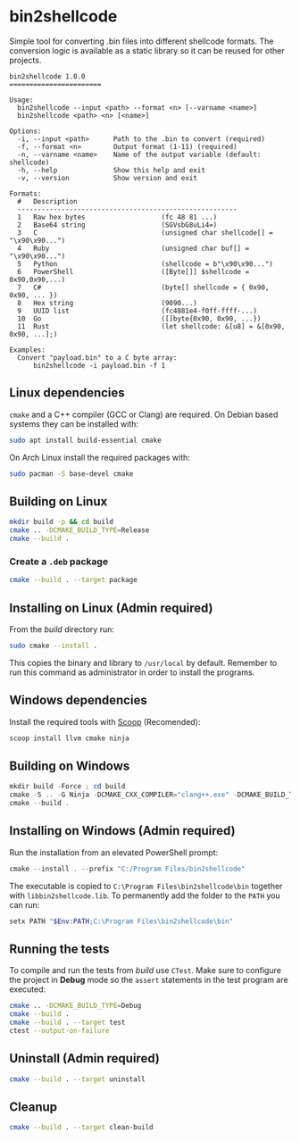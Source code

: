 # bin2shellcode

Simple tool for converting .bin files into different shellcode formats.
The conversion logic is available as a static library so it can be reused for other projects.

```
bin2shellcode 1.0.0
=======================

Usage:
  bin2shellcode --input <path> --format <n> [--varname <name>]
  bin2shellcode <path> <n> [<name>]

Options:
  -i, --input <path>      Path to the .bin to convert (required)
  -f, --format <n>        Output format (1-11) (required)
  -n, --varname <name>    Name of the output variable (default: shellcode)
  -h, --help              Show this help and exit
  -v, --version           Show version and exit

Formats:
  #   Description
  -------------------------------------------------------
  1   Raw hex bytes                   (fc 48 81 ...)
  2   Base64 string                   (SGVsbG8uLi4=)
  3   C                               (unsigned char shellcode[] = "\x90\x90...")
  4   Ruby                            (unsigned char buf[] = "\x90\x90...")
  5   Python                          (shellcode = b"\x90\x90...")
  6   PowerShell                      ([Byte[]] $shellcode = 0x90,0x90,...)
  7   C#                              (byte[] shellcode = { 0x90, 0x90, ... })
  8   Hex string                      (9090...)
  9   UUID list                       (fc4881e4-f0ff-ffff-...)
  10  Go                              ([]byte{0x90, 0x90, ...})
  11  Rust                            (let shellcode: &[u8] = &[0x90, 0x90, ...];)

Examples:
  Convert "payload.bin" to a C byte array:
      bin2shellcode -i payload.bin -f 1
```

## Linux dependencies

`cmake` and a C++ compiler (GCC or Clang) are required. On Debian based
systems they can be installed with:

```bash
sudo apt install build-essential cmake
```

On Arch Linux install the required packages with:

```bash
sudo pacman -S base-devel cmake
```

## Building on Linux

```bash
mkdir build -p && cd build
cmake .. -DCMAKE_BUILD_TYPE=Release
cmake --build .
```

### Create a `.deb` package

```bash
cmake --build . --target package
```

## Installing on Linux (Admin required)

From the *build* directory run:

```bash
sudo cmake --install .
```

This copies the binary and library to `/usr/local` by default.
Remember to run this command as administrator in order to install the programs.

## Windows dependencies

Install the required tools with [Scoop](https://scoop.sh) (Recomended): 

```powershell
scoop install llvm cmake ninja
```

## Building on Windows

```powershell
mkdir build -Force ; cd build
cmake -S .. -G Ninja -DCMAKE_CXX_COMPILER="clang++.exe" -DCMAKE_BUILD_TYPE=Release -DCMAKE_INSTALL_PREFIX="C:/Program Files/bin2shellcode"
cmake --build .
```

## Installing on Windows (Admin required)

Run the installation from an elevated PowerShell prompt:

```powershell
cmake --install . --prefix "C:/Program Files/bin2shellcode"
```

The executable is copied to `C:\Program Files\bin2shellcode\bin`
together with `libbin2shellcode.lib`. To permanently add the folder to the `PATH`
you can run:

```powershell
setx PATH "$Env:PATH;C:\Program Files\bin2shellcode\bin"
```

## Running the tests

To compile and run the tests from *build* use `CTest`.
Make sure to configure the project in **Debug** mode so the `assert`
statements in the test program are executed:

```bash
cmake .. -DCMAKE_BUILD_TYPE=Debug
cmake --build .
cmake --build . --target test
ctest --output-on-failure
```

## Uninstall (Admin required)

```bash
cmake --build . --target uninstall
```

## Cleanup

```bash
cmake --build . --target clean-build
```
